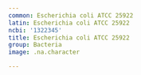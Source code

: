 ```yaml
---
common: Escherichia coli ATCC 25922
latin: Escherichia coli ATCC 25922
ncbi: '1322345'
title: Escherichia coli ATCC 25922
group: Bacteria
image: .na.character

---
```

